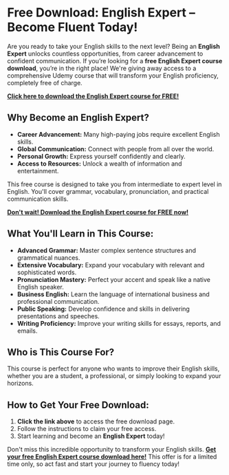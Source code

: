 # Free Download: English Expert – Become Fluent Today!

Are you ready to take your English skills to the next level? Being an **English Expert** unlocks countless opportunities, from career advancement to confident communication. If you’re looking for a **free English Expert course download**, you’re in the right place! We're giving away access to a comprehensive Udemy course that will transform your English proficiency, completely free of charge.

[**Click here to download the English Expert course for FREE!**](https://udemywork.com/english-expert)

## Why Become an English Expert?

*   **Career Advancement:** Many high-paying jobs require excellent English skills.
*   **Global Communication:** Connect with people from all over the world.
*   **Personal Growth:** Express yourself confidently and clearly.
*   **Access to Resources:** Unlock a wealth of information and entertainment.

This free course is designed to take you from intermediate to expert level in English. You'll cover grammar, vocabulary, pronunciation, and practical communication skills.

[**Don't wait! Download the English Expert course for FREE now!**](https://udemywork.com/english-expert)

## What You'll Learn in This Course:

*   **Advanced Grammar:** Master complex sentence structures and grammatical nuances.
*   **Extensive Vocabulary:** Expand your vocabulary with relevant and sophisticated words.
*   **Pronunciation Mastery:** Perfect your accent and speak like a native English speaker.
*   **Business English:** Learn the language of international business and professional communication.
*   **Public Speaking:** Develop confidence and skills in delivering presentations and speeches.
*   **Writing Proficiency:** Improve your writing skills for essays, reports, and emails.

## Who is This Course For?

This course is perfect for anyone who wants to improve their English skills, whether you are a student, a professional, or simply looking to expand your horizons.

## How to Get Your Free Download:

1.  **Click the link above** to access the free download page.
2.  Follow the instructions to claim your free access.
3.  Start learning and become an **English Expert** today!

Don't miss this incredible opportunity to transform your English skills. **[Get your free English Expert course download here!](https://udemywork.com/english-expert)** This offer is for a limited time only, so act fast and start your journey to fluency today!
